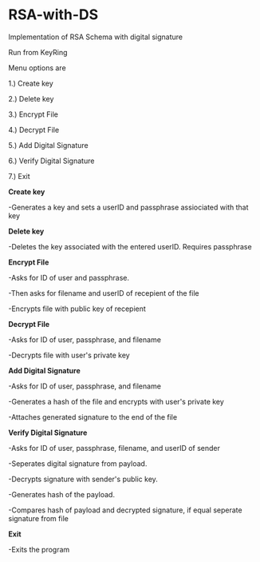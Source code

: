 # RSA-with-DS

Implementation of RSA Schema with digital signature


Run from KeyRing


Menu options are

1.) Create key

2.) Delete key

3.) Encrypt File

4.) Decrypt File

5.) Add Digital Signature

6.) Verify Digital Signature

7.) Exit



**Create key**

-Generates a key and sets a userID and passphrase assiociated with that key


**Delete key**

-Deletes the key associated with the entered userID. Requires passphrase


**Encrypt File**

-Asks for ID of user and passphrase.

-Then asks for filename and userID of recepient of the file

-Encrypts file with public key of recepient


**Decrypt File**

-Asks for ID of user, passphrase, and filename

-Decrypts file with user's private key


**Add Digital Signature**

-Asks for ID of user, passphrase, and filename

-Generates a hash of the file and encrypts with user's private key

-Attaches generated signature to the end of the file


**Verify Digital Signature**

-Asks for ID of user, passphrase, filename, and userID of sender

-Seperates digital signature from payload.

-Decrypts signature with sender's public key.

-Generates hash of the payload.

-Compares hash of payload and decrypted signature, if equal seperate signature from file


**Exit**

-Exits the program

